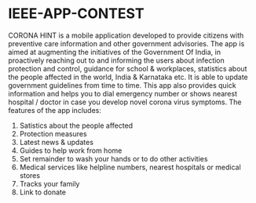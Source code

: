 # IEEE-APP-CONTEST
CORONA HINT is a mobile application developed to provide citizens with preventive care information and other government advisories. The app is aimed at augmenting the initiatives of the Government Of India, in proactively reaching out to and informing the users about infection protection and control, guidance for school & workplaces, statistics about the people affected in the world, India & Karnataka etc.
It is able to update government guidelines from time to time.
This app also provides quick information and helps you to dial emergency number or shows nearest hospital / doctor in case you develop novel corona virus symptoms.
The features of the app includes:
1.  Satistics about the people affected
2.  Protection measures 
3.  Latest news & updates
4.  Guides to help work from home
5.  Set remainder to wash your hands or to do other activities
6.  Medical services like helpline numbers, nearest hospitals or medical stores
7.  Tracks your family
8.  Link to donate

